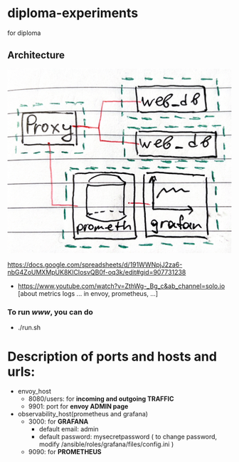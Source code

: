 # diploma-experiments

for diploma

## Architecture

![alt text](./IMG.JPG)

https://docs.google.com/spreadsheets/d/191WWNpjJ2za6-nbG4ZoUMXMpUK8KlCIosvQB0f-oq3k/edit#gid=907731238

- https://www.youtube.com/watch?v=ZthWg-_Bg_c&ab_channel=solo.io
  [about metrics logs ... in envoy, prometheus, ...]

### To run _www_, you can do

- ./run.sh

# Description of ports and hosts and urls:

- envoy_host
  - 8080/users: for **incoming and outgoing TRAFFIC**
  - 9901: port for **envoy ADMIN page**
- observability_host(prometheus and grafana)
  - 3000: for **GRAFANA**
    - default email: admin
    - default password: mysecretpassword ( to change password, modify /ansible/roles/grafana/files/config.ini )
  - 9090: for **PROMETHEUS**
